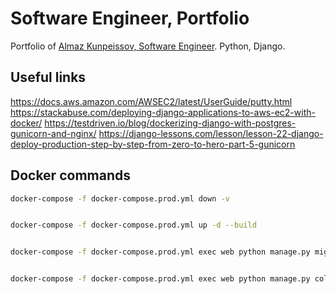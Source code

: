 # Software Engineer, Portfolio

Portfolio of [Almaz Kunpeissov, Software Engineer](https://akun.dev). Python, Django.



## Useful links
https://docs.aws.amazon.com/AWSEC2/latest/UserGuide/putty.html
https://stackabuse.com/deploying-django-applications-to-aws-ec2-with-docker/
https://testdriven.io/blog/dockerizing-django-with-postgres-gunicorn-and-nginx/
https://django-lessons.com/lesson/lesson-22-django-deploy-production-step-by-step-from-zero-to-hero-part-5-gunicorn



## Docker commands
```bash
docker-compose -f docker-compose.prod.yml down -v


docker-compose -f docker-compose.prod.yml up -d --build


docker-compose -f docker-compose.prod.yml exec web python manage.py migrate --noinput


docker-compose -f docker-compose.prod.yml exec web python manage.py collectstatic --no-input --clear
